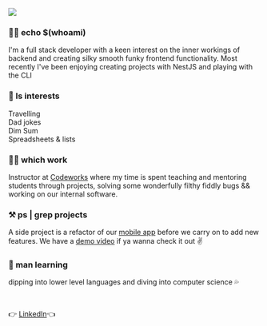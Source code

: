<p>
  <img src="https://s8.gifyu.com/images/HI-IM-MAYLYNN-2.gif"/>
</p>

### 🙋‍♀️ echo $(whoami)
I'm a full stack developer with a keen interest on the inner workings of backend and creating silky smooth funky frontend functionality. Most recently I've been enjoying creating projects with NestJS and playing with the CLI 

### 🤟 ls interests 
Travelling <br>
Dad jokes <br>
Dim Sum <br>
Spreadsheets & lists <br>

### 👩‍💻 which work
Instructor at [Codeworks](https://codeworks.me/) where my time is spent teaching and mentoring students through projects, solving some wonderfully filthy fiddly bugs && working on our internal software. 

### ⚒️ ps | grep projects
A side project is a refactor of our [mobile app](https://github.com/maylynn-ng/beerb) before we carry on to add new features. We have a [demo video](https://www.youtube.com/watch?v=wZ4gDSbOGk4&feature=youtu.be) if ya wanna check it out :v: </div>

### 🌱 man learning
dipping into lower level languages and diving into computer science 💦

<br>

👉 [LinkedIn](https://www.linkedin.com/in/maylynn-ng/)👈 
